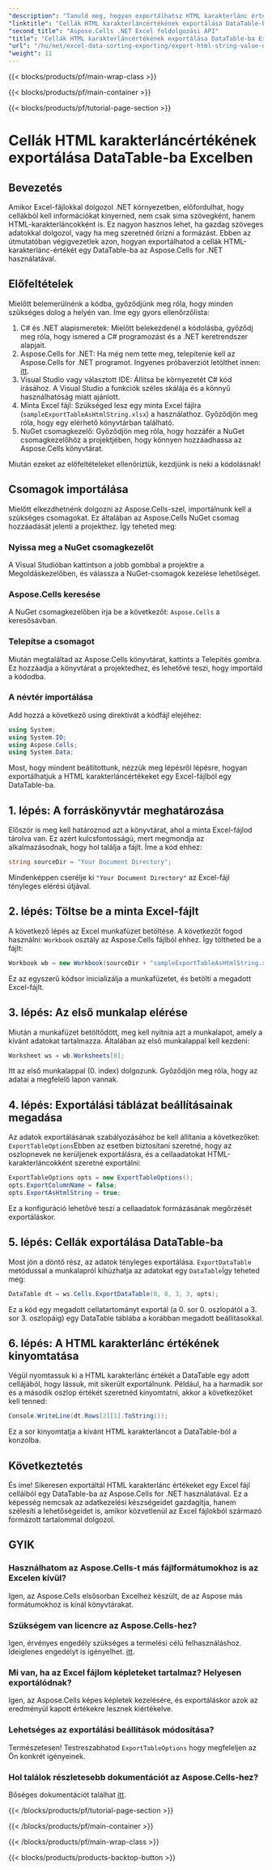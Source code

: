 ```yaml
---
"description": "Tanuld meg, hogyan exportálhatsz HTML karakterlánc értékeket Excel cellákból egy DataTable-ba az Aspose.Cells for .NET használatával egy egyszerű, lépésről lépésre szóló útmutatóban."
"linktitle": "Cellák HTML karakterláncértékének exportálása DataTable-ba Excelben"
"second_title": "Aspose.Cells .NET Excel feldolgozási API"
"title": "Cellák HTML karakterláncértékének exportálása DataTable-ba Excelben"
"url": "/hu/net/excel-data-sorting-exporting/export-html-string-value-of-cells-to-datatable-in-excel/"
"weight": 11
---
```


{{< blocks/products/pf/main-wrap-class >}}

{{< blocks/products/pf/main-container >}}

{{< blocks/products/pf/tutorial-page-section >}}

# Cellák HTML karakterláncértékének exportálása DataTable-ba Excelben

## Bevezetés

Amikor Excel-fájlokkal dolgozol .NET környezetben, előfordulhat, hogy cellákból kell információkat kinyerned, nem csak sima szövegként, hanem HTML-karakterláncokként is. Ez nagyon hasznos lehet, ha gazdag szöveges adatokkal dolgozol, vagy ha meg szeretnéd őrizni a formázást. Ebben az útmutatóban végigvezetlek azon, hogyan exportálhatod a cellák HTML-karakterlánc-értékét egy DataTable-ba az Aspose.Cells for .NET használatával. 

## Előfeltételek

Mielőtt belemerülnénk a kódba, győződjünk meg róla, hogy minden szükséges dolog a helyén van. Íme egy gyors ellenőrzőlista:

1. C# és .NET alapismeretek: Mielőtt belekezdenél a kódolásba, győződj meg róla, hogy ismered a C# programozást és a .NET keretrendszer alapjait.
2. Aspose.Cells for .NET: Ha még nem tette meg, telepítenie kell az Aspose.Cells for .NET programot. Ingyenes próbaverziót letölthet innen: [itt](https://releases.aspose.com/).
3. Visual Studio vagy választott IDE: Állítsa be környezetét C# kód írásához. A Visual Studio a funkciók széles skálája és a könnyű használhatóság miatt ajánlott.
4. Minta Excel fájl: Szükséged lesz egy minta Excel fájlra (`sampleExportTableAsHtmlString.xlsx`) a használathoz. Győződjön meg róla, hogy egy elérhető könyvtárban található.
5. NuGet csomagkezelő: Győződjön meg róla, hogy hozzáfér a NuGet csomagkezelőhöz a projektjében, hogy könnyen hozzáadhassa az Aspose.Cells könyvtárat.

Miután ezeket az előfeltételeket ellenőriztük, kezdjünk is neki a kódolásnak!

## Csomagok importálása

Mielőtt elkezdhetnénk dolgozni az Aspose.Cells-szel, importálnunk kell a szükséges csomagokat. Ez általában az Aspose.Cells NuGet csomag hozzáadását jelenti a projekthez. Így teheted meg:

### Nyissa meg a NuGet csomagkezelőt

A Visual Studióban kattintson a jobb gombbal a projektre a Megoldáskezelőben, és válassza a NuGet-csomagok kezelése lehetőséget.

### Aspose.Cells keresése

A NuGet csomagkezelőben írja be a következőt: `Aspose.Cells` a keresősávban.

### Telepítse a csomagot

Miután megtaláltad az Aspose.Cells könyvtárat, kattints a Telepítés gombra. Ez hozzáadja a könyvtárat a projektedhez, és lehetővé teszi, hogy importáld a kódodba.

### A névtér importálása

Add hozzá a következő using direktívát a kódfájl elejéhez:

```csharp
using System;
using System.IO;
using Aspose.Cells;
using System.Data;
```

Most, hogy mindent beállítottunk, nézzük meg lépésről lépésre, hogyan exportálhatjuk a HTML karakterláncértékeket egy Excel-fájlból egy DataTable-ba. 

## 1. lépés: A forráskönyvtár meghatározása

Először is meg kell határoznod azt a könyvtárat, ahol a minta Excel-fájlod tárolva van. Ez azért kulcsfontosságú, mert megmondja az alkalmazásodnak, hogy hol találja a fájlt. Íme a kód ehhez:

```csharp
string sourceDir = "Your Document Directory";
```

Mindenképpen cserélje ki `"Your Document Directory"` az Excel-fájl tényleges elérési útjával.

## 2. lépés: Töltse be a minta Excel-fájlt

A következő lépés az Excel munkafüzet betöltése. A következőt fogod használni: `Workbook` osztály az Aspose.Cells fájlból ehhez. Így töltheted be a fájlt:

```csharp
Workbook wb = new Workbook(sourceDir + "sampleExportTableAsHtmlString.xlsx");
```

Ez az egyszerű kódsor inicializálja a munkafüzetet, és betölti a megadott Excel-fájlt.

## 3. lépés: Az első munkalap elérése

Miután a munkafüzet betöltődött, meg kell nyitnia azt a munkalapot, amely a kívánt adatokat tartalmazza. Általában az első munkalappal kell kezdeni:

```csharp
Worksheet ws = wb.Worksheets[0];
```

Itt az első munkalappal (0. index) dolgozunk. Győződjön meg róla, hogy az adatai a megfelelő lapon vannak.

## 4. lépés: Exportálási táblázat beállításainak megadása

Az adatok exportálásának szabályozásához be kell állítania a következőket: `ExportTableOptions`Ebben az esetben biztosítani szeretné, hogy az oszlopnevek ne kerüljenek exportálásra, és a cellaadatokat HTML-karakterláncokként szeretné exportálni:

```csharp
ExportTableOptions opts = new ExportTableOptions();
opts.ExportColumnName = false;
opts.ExportAsHtmlString = true;
```

Ez a konfiguráció lehetővé teszi a cellaadatok formázásának megőrzését exportáláskor.

## 5. lépés: Cellák exportálása DataTable-ba

Most jön a döntő rész, az adatok tényleges exportálása. `ExportDataTable` metódussal a munkalapról kihúzhatja az adatokat egy `DataTable`Így teheted meg:

```csharp
DataTable dt = ws.Cells.ExportDataTable(0, 0, 3, 3, opts);
```

Ez a kód egy megadott cellatartományt exportál (a 0. sor 0. oszlopától a 3. sor 3. oszlopáig) egy DataTable táblába a korábban megadott beállításokkal.

## 6. lépés: A HTML karakterlánc értékének kinyomtatása

Végül nyomtassuk ki a HTML karakterlánc értékét a DataTable egy adott cellájából, hogy lássuk, mit sikerült exportálnunk. Például, ha a harmadik sor és a második oszlop értékét szeretnéd kinyomtatni, akkor a következőket kell tenned:

```csharp
Console.WriteLine(dt.Rows[2][1].ToString());
```

Ez a sor kinyomtatja a kívánt HTML karakterláncot a DataTable-ból a konzolba. 

## Következtetés 

És íme! Sikeresen exportáltál HTML karakterlánc értékeket egy Excel fájl celláiból egy DataTable-ba az Aspose.Cells for .NET használatával. Ez a képesség nemcsak az adatkezelési készségeidet gazdagítja, hanem szélesíti a lehetőségeidet is, amikor közvetlenül az Excel fájlokból származó formázott tartalommal dolgozol. 

## GYIK

### Használhatom az Aspose.Cells-t más fájlformátumokhoz is az Excelen kívül?  
Igen, az Aspose.Cells elsősorban Excelhez készült, de az Aspose más formátumokhoz is kínál könyvtárakat.

### Szükségem van licencre az Aspose.Cells-hez?  
Igen, érvényes engedély szükséges a termelési célú felhasználáshoz. Ideiglenes engedélyt is igényelhet. [itt](https://purchase.aspose.com/temporary-license/).

### Mi van, ha az Excel fájlom képleteket tartalmaz? Helyesen exportálódnak?  
Igen, az Aspose.Cells képes képletek kezelésére, és exportáláskor azok az eredményül kapott értékekre lesznek kiértékelve.

### Lehetséges az exportálási beállítások módosítása?  
Természetesen! Testreszabhatod `ExportTableOptions` hogy megfeleljen az Ön konkrét igényeinek.

### Hol találok részletesebb dokumentációt az Aspose.Cells-hez?  
Bőséges dokumentációt találhat [itt](https://reference.aspose.com/cells/net/).

{{< /blocks/products/pf/tutorial-page-section >}}

{{< /blocks/products/pf/main-container >}}

{{< /blocks/products/pf/main-wrap-class >}}

{{< blocks/products/products-backtop-button >}}